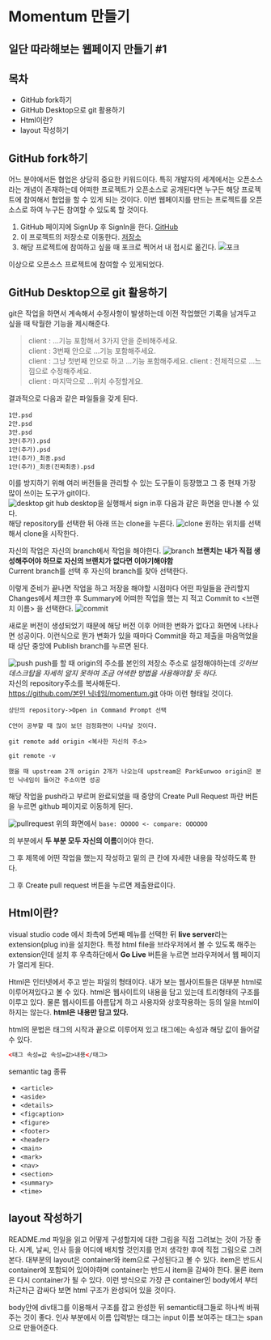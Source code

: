 Momentum 만들기
===

일단 따라해보는 웹페이지 만들기 #1
---

목차
---
- GitHub fork하기
- GitHub Desktop으로 git 활용하기
- Html이란?
- layout 작성하기


GitHub fork하기
---

어느 분야에서든 협업은 상당히 중요한 키워드이다. 특히 개발자의 세계에서는 오픈소스라는 개념이 존재하는데 어떠한 프로젝트가 오픈소스로 공개된다면 누구든 해당 프로젝트에 참여해서 협업을 할 수 있게 되는 것이다. 이번 웹페이지를 만드는 프로젝트를 오픈소스로 하여 누구든 참여할 수 있도록 할 것이다.

1. GitHub 페이지에 SignUp 후 SignIn을 한다. [GitHub](https://github.com)
2. 이 프로젝트의 저장소로 이동한다. [저장소](https://github.com/ParkEunwoo/momentum/tree/mentoring)
3. 해당 프로젝트에 참여하고 싶을 때 포크로 찍어서 내 접시로 옮긴다.
![포크](fork.png)

이상으로 오픈소스 프로젝트에 참여할 수 있게되었다.

GitHub Desktop으로 git 활용하기
---
git은 작업을 하면서 계속해서 수정사항이 발생하는데 이전 작업했던 기록을 남겨두고 싶을 때 탁월한 기능을 제시해준다.  
> client : ...기능 포함해서 3가지 안을 준비해주세요.  
> client : 3번째 안으로 ...기능 포함해주세요.  
> client : 그냥 첫번째 안으로 하고 ...기능 포함해주세요.
> client : 전체적으로 ...느낌으로 수정해주세요.  
> client : 마지막으로 ...위치 수정할게요.  

결과적으로 다음과 같은 파일들을 갖게 된다.
```
1안.psd
2안.psd
3안.psd
3안(추가).psd
1안(추가).psd
1안(추가)_최종.psd
1안(추가)_최종(진짜최종).psd
```
이를 방지하기 위해 여러 버전들을 관리할 수 있는 도구들이 등장했고 그 중 현재 가장 많이 쓰이는 도구가 git이다.  
![desktop](desktop.png)
git hub desktop을 실행해서 sign in후 다음과 같은 화면을 만나볼 수 있다.  
해당 repository를 선택한 뒤 아래 뜨는 clone을 누른다.
![clone](clone.png)
원하는 위치를 선택해서 clone을 시작한다.

자신의 작업은 자신의 branch에서 작업을 해야한다.
![branch](branch.png)
**브랜치는 내가 직접 생성해주어야 하므로 자신의 브랜치가 없다면 이야기해야함**  
Current branch를 선택 후 자신의 branch를 찾아 선택한다.

이렇게 준비가 끝나면 작업을 하고 저장을 해야할 시점마다 어떤 파일들을 관리할지 Changes에서 체크한 후 Summary에 어떠한 작업을 했는 지 적고 Commit to <브랜치 이름> 을 선택한다. 
![commit](commit.png)

새로운 버전이 생성되었기 때문에 해당 버전 이후 어떠한 변화가 없다고 화면에 나타나면 성공이다. 이런식으로 뭔가 변화가 있을 때마다 Commit을 하고 제출을 마음먹었을 때 상단 중앙에 Publish branch를 누르면 된다.

![push](push.png)
push를 할 때 origin의 주소를 본인의 저장소 주소로 설정해야하는데 *깃허브 데스크탑을 자세히 알지 못하여 조금 어색한 방법을 사용해야할 듯 하다.*  
자신의 repository주소를 복사해둔다.  
[https://github.com/본인 닉네임/momentum.git]() 아마 이런 형태일 것이다.
```
상단의 repository->Open in Command Prompt 선택

C언어 공부할 때 많이 보던 검정화면이 나타날 것이다.

git remote add origin <복사한 자신의 주소>

git remote -v

했을 때 upstream 2개 origin 2개가 나오는데 upstream은 ParkEunwoo origin은 본인 닉네임이 들어간 주소이면 성공
```
해당 작업을 push라고 부르며 완료되었을 때 중앙의 Create Pull Request 파란 버튼을 누르면 github 페이지로 이동하게 된다.

![pullrequest](pullrequest.jpg)
위의 화면에서
`base: OOOOO <- compare: OOOOOO` 

의 부분에서 **두 부분 모두 자신의 이름**이어야 한다.

그 후 제목에 어떤 작업을 했는지 작성하고 밑의 큰 칸에 자세한 내용을 작성하도록 한다.

그 후 Create pull request 버튼을 누르면 제출완료이다.

Html이란?
---

visual studio code 에서 좌측에 5번째 메뉴를 선택한 뒤 **live server**라는 extension(plug in)을 설치한다. 특정 html file을 브라우저에서 볼 수 있도록 해주는 extension인데 설치 후 우측하단에서 **Go Live** 버튼을 누르면 브라우저에서 웹 페이지가 열리게 된다.  

Html은 인터넷에서 주고 받는 파일의 형태이다. 내가 보는 웹사이트들은 대부분 html로 이루어져있다고 볼 수 있다. html은 웹사이트의 내용을 담고 있는데 트리형태의 구조를 이루고 있다. 물론 웹사이트를 아름답게 하고 사용자와 상호작용하는 등의 일을 html이 하지는 않는다. **html은 내용만 담고 있다.**  

html의 문법은 태그의 시작과 끝으로 이루어져 있고 태그에는 속성과 해당 값이 들어갈 수 있다. 
```html
<태그 속성=값 속성=값>내용</태그>
```
semantic tag 종류
- `<article>`
- `<aside>`
- `<details>`
- `<figcaption>`
- `<figure>`
- `<footer>`
- `<header>`
- `<main>`
- `<mark>`
- `<nav>`
- `<section>`
- `<summary>`
- `<time>`  

layout 작성하기
---
README.md 파일을 읽고 어떻게 구성할지에 대한 그림을 직접 그려보는 것이 가장 좋다. 시계, 날씨, 인사 등을 어디에 배치할 것인지를 먼저 생각한 후에 직접 그림으로 그려본다. 대부분의 layout은 container와 item으로 구성된다고 볼 수 있다. item은 반드시 container에 포함되어 있어야하며 container는 반드시 item을 감싸야 한다. 물론 item은 다시 container가 될 수 있다. 이런 방식으로 가장 큰 container인 body에서 부터 차근차근 감싸다 보면 html 구조가 완성되어 있을 것이다.  

body안에 div태그를 이용해서 구조를 잡고 완성한 뒤 semantic태그들로 하나씩 바꿔주는 것이 좋다. 인사 부분에서 이름 입력받는 태그는 input 이름 보여주는 태그는 span으로 만들어준다.